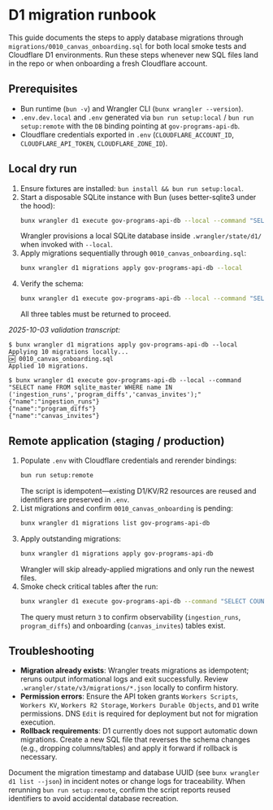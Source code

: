 # D1 migration runbook

This guide documents the steps to apply database migrations through `migrations/0010_canvas_onboarding.sql` for both local smoke tests and Cloudflare D1 environments. Run these steps whenever new SQL files land in the repo or when onboarding a fresh Cloudflare account.

## Prerequisites
- Bun runtime (`bun -v`) and Wrangler CLI (`bunx wrangler --version`).
- `.env.dev.local` and `.env` generated via `bun run setup:local` / `bun run setup:remote` with the `DB` binding pointing at `gov-programs-api-db`.
- Cloudflare credentials exported in `.env` (`CLOUDFLARE_ACCOUNT_ID`, `CLOUDFLARE_API_TOKEN`, `CLOUDFLARE_ZONE_ID`).

## Local dry run
1. Ensure fixtures are installed: `bun install && bun run setup:local`.
2. Start a disposable SQLite instance with Bun (uses better-sqlite3 under the hood):
   ```bash
   bunx wrangler d1 execute gov-programs-api-db --local --command "SELECT 1" >/dev/null
   ```
   Wrangler provisions a local SQLite database inside `.wrangler/state/d1/` when invoked with `--local`.
3. Apply migrations sequentially through `0010_canvas_onboarding.sql`:
   ```bash
   bunx wrangler d1 migrations apply gov-programs-api-db --local
   ```
4. Verify the schema:
   ```bash
   bunx wrangler d1 execute gov-programs-api-db --local --command "SELECT name FROM sqlite_master WHERE name IN ('ingestion_runs','program_diffs','canvas_invites');"
   ```
   All three tables must be returned to proceed.

_2025-10-03 validation transcript:_

```
$ bunx wrangler d1 migrations apply gov-programs-api-db --local
Applying 10 migrations locally...
🆗 0010_canvas_onboarding.sql
Applied 10 migrations.

$ bunx wrangler d1 execute gov-programs-api-db --local --command "SELECT name FROM sqlite_master WHERE name IN ('ingestion_runs','program_diffs','canvas_invites');"
{"name":"ingestion_runs"}
{"name":"program_diffs"}
{"name":"canvas_invites"}
```

## Remote application (staging / production)
1. Populate `.env` with Cloudflare credentials and rerender bindings:
   ```bash
   bun run setup:remote
   ```
   The script is idempotent—existing D1/KV/R2 resources are reused and identifiers are preserved in `.env`.
2. List migrations and confirm `0010_canvas_onboarding` is pending:
   ```bash
   bunx wrangler d1 migrations list gov-programs-api-db
   ```
3. Apply outstanding migrations:
   ```bash
   bunx wrangler d1 migrations apply gov-programs-api-db
   ```
   Wrangler will skip already-applied migrations and only run the newest files.
4. Smoke check critical tables after the run:
   ```bash
   bunx wrangler d1 execute gov-programs-api-db --command "SELECT COUNT(*) AS tables FROM sqlite_master WHERE name IN ('ingestion_runs','program_diffs','canvas_invites');"
   ```
   The query must return `3` to confirm observability (`ingestion_runs`, `program_diffs`) and onboarding (`canvas_invites`) tables exist.

## Troubleshooting
- **Migration already exists**: Wrangler treats migrations as idempotent; reruns output informational logs and exit successfully. Review `.wrangler/state/v3/migrations/*.json` locally to confirm history.
- **Permission errors**: Ensure the API token grants `Workers Scripts`, `Workers KV`, `Workers R2 Storage`, `Workers Durable Objects`, and `D1` write permissions. DNS `Edit` is required for deployment but not for migration execution.
- **Rollback requirements**: D1 currently does not support automatic down migrations. Create a new SQL file that reverses the schema changes (e.g., dropping columns/tables) and apply it forward if rollback is necessary.

Document the migration timestamp and database UUID (see `bunx wrangler d1 list --json`) in incident notes or change logs for traceability. When rerunning `bun run setup:remote`, confirm the script reports reused identifiers to avoid accidental database recreation.
